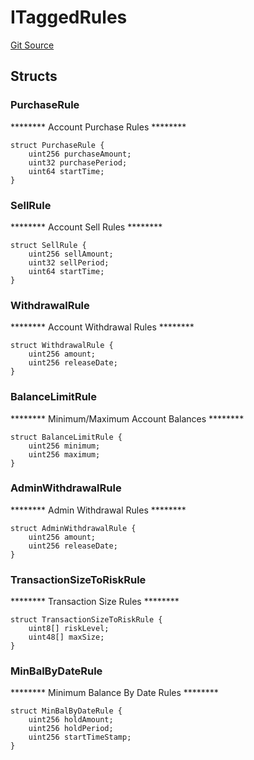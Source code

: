 # ITaggedRules
[Git Source](https://github.com/thrackle-io/rules-protocol/blob/63b22fe4cc7ce8c74a4c033635926489351a3581/src/economic/ruleStorage/RuleDataInterfaces.sol)


## Structs
### PurchaseRule
******** Account Purchase Rules ********


```solidity
struct PurchaseRule {
    uint256 purchaseAmount;
    uint32 purchasePeriod;
    uint64 startTime;
}
```

### SellRule
******** Account Sell Rules ********


```solidity
struct SellRule {
    uint256 sellAmount;
    uint32 sellPeriod;
    uint64 startTime;
}
```

### WithdrawalRule
******** Account Withdrawal Rules ********


```solidity
struct WithdrawalRule {
    uint256 amount;
    uint256 releaseDate;
}
```

### BalanceLimitRule
******** Minimum/Maximum Account Balances ********


```solidity
struct BalanceLimitRule {
    uint256 minimum;
    uint256 maximum;
}
```

### AdminWithdrawalRule
******** Admin Withdrawal Rules ********


```solidity
struct AdminWithdrawalRule {
    uint256 amount;
    uint256 releaseDate;
}
```

### TransactionSizeToRiskRule
******** Transaction Size Rules ********


```solidity
struct TransactionSizeToRiskRule {
    uint8[] riskLevel;
    uint48[] maxSize;
}
```

### MinBalByDateRule
******** Minimum Balance By Date Rules ********


```solidity
struct MinBalByDateRule {
    uint256 holdAmount;
    uint256 holdPeriod;
    uint256 startTimeStamp;
}
```

